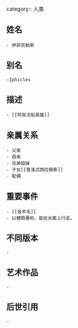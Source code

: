 category:: 人类
## 姓名
	- 伊菲克勒斯
## 别名
	-Iphicles
## 描述
	- [[阿耳戈船英雄]]
## 亲属关系
	- 父亲
	- 母亲
	- 兄弟姐妹
	- 子女[[普洛忒西拉俄斯]]
	- 配偶
## 重要事件
	- [[金羊毛]]
	- 以健跑著称，能在水面上行走。
## 不同版本
	-
## 艺术作品
	-
## 后世引用
	-
